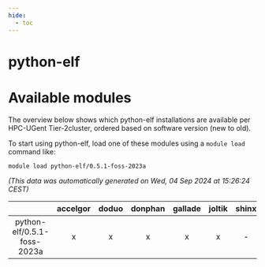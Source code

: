 ```yaml
---
hide:
  - toc
---
```


python-elf
==========

# Available modules


The overview below shows which python-elf installations are available per HPC-UGent Tier-2cluster, ordered based on software version (new to old).

To start using python-elf, load one of these modules using a `module load` command like:

```shell
module load python-elf/0.5.1-foss-2023a
```

*(This data was automatically generated on Wed, 04 Sep 2024 at 15:26:24 CEST)*  

| |accelgor|doduo|donphan|gallade|joltik|shinx|skitty|
| :---: | :---: | :---: | :---: | :---: | :---: | :---: | :---: |
|python-elf/0.5.1-foss-2023a|x|x|x|x|x|-|x|
